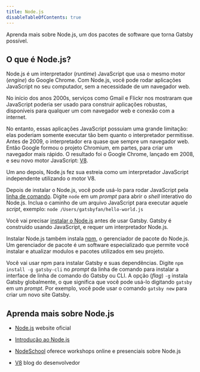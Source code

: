 ```yaml
---
title: Node.js
disableTableOfContents: true
---
```


Aprenda mais sobre Node.js, um dos pacotes de software que torna Gatsby possível.

## O que é Node.js?

Node.js é um interpretador (_runtime_) JavaScript que usa o mesmo motor (_engine_) do Google Chrome. Com Node.js, você pode rodar aplicações JavaScript no seu computador, sem a necessidade de um navegador web.

No início dos anos 2000s, serviços como Gmail e Flickr nos mostraram que JavaScript poderia ser usado para construir aplicações robustas, disponíveis para qualquer um com navegador web e conexão com a internet.

No entanto, essas aplicações JavaScript possuiam uma grande limitação: elas poderiam somente executar tão bem quanto o interpretador permitisse. Antes de 2009, o interpretador era quase que sempre um navegador web. Então Google formou o projeto Chromium, em partes, para criar um navegador mais rápido. O resultado foi o Google Chrome, lançado em 2008, e seu novo motor JavaScript: [V8](https://v8.dev/).

Um ano depois, Node.js fez sua estreia como um interpretador JavaScript independente utilizando o motor V8.

Depois de instalar o Node.js, você pode usá-lo para rodar JavaScript pela [linha de comando](/docs/glossary#command-line). Digite `node` em um _prompt_ para abrir o _shell_ interativo do Node.js. Inclua o caminho de um arquivo JavaScript para executar aquele _script_, exemplo: `node /Users/gatsbyfan/hello-world.js`

Você vai precisar [instalar o Node.js](/tutorial/part-zero/#install-nodejs-for-your-appropriate-operating-system) antes de usar Gatsby. Gatsby é construído usando JavaScript, e requer um interpretador Node.js. 

Instalar Node.js também instala [npm](/docs/glossary#npm), o gerenciador de pacote do Node.js. Um gerenciador de pacote é um software especializado que permite você instalar e atualizar modulos e pacotes utilizados em seu projeto.

Você vai usar npm para instalar Gatsby e suas dependências. Digite `npm install -g gatsby-cli` no _prompt_ da linha de comando para instalar a interface de linha de comando do Gatsby ou CLI. A opção (_flag_) `-g` instala Gatsby globalmente, o que significa que você pode usá-lo digitando `gatsby` em um _prompt_. Por exemplo, você pode usar o comando `gatsby new` para criar um novo site Gatsby.

## Aprenda mais sobre Node.js

- [Node.js](https://nodejs.org/en/) website oficial

- [Introdução ao Node.js](https://nodejs.dev)

- [NodeSchool](https://nodeschool.io/) oferece workshops online e presenciais sobre Node.js

- [V8](https://v8.dev/) blog do desenvolvedor
